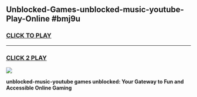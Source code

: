 
## Unblocked-Games-unblocked-music-youtube-Play-Online #bmj9u
<h3>
<a href="https://news.freeplayer.one?title=unblocked-music-youtube&ref=3">CLICK TO PLAY</a></h3>
<hr>

<h3>
<a href="https://news.freeplayer.one?title=unblocked-music-youtube&ref=3">CLICK 2 PLAY</a>
  
</h3>

<a href="https://news.freeplayer.one?title=unblocked-music-youtube&ref=3"><img src="https://clearcache.store/games.png"></a>


**unblocked-music-youtube games unblocked: Your Gateway to Fun and Accessible Online Gaming**
